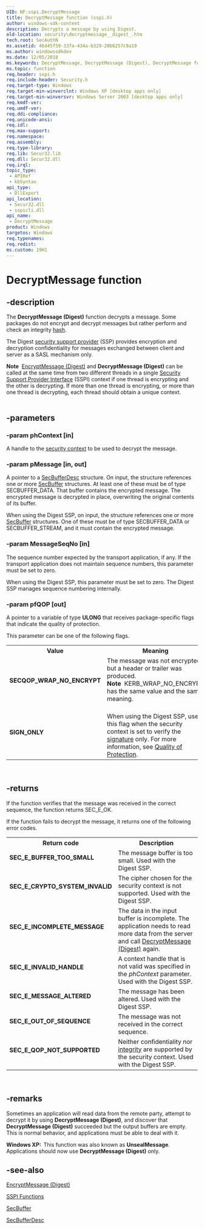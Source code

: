 ```yaml
---
UID: NF:sspi.DecryptMessage
title: DecryptMessage function (sspi.h)
author: windows-sdk-content
description: Decrypts a message by using Digest.
old-location: security\decryptmessage__digest_.htm
tech.root: SecAuthN
ms.assetid: 46d45f59-33fa-434a-b329-20b6257c9a19
ms.author: windowssdkdev
ms.date: 12/05/2018
ms.keywords: DecryptMessage, DecryptMessage (Digest), DecryptMessage function [Security], SECQOP_WRAP_NO_ENCRYPT, SIGN_ONLY, UnsealMessage [Security], security.decryptmessage__digest_, sspi/DecryptMessage
ms.topic: function
req.header: sspi.h
req.include-header: Security.h
req.target-type: Windows
req.target-min-winverclnt: Windows XP [desktop apps only]
req.target-min-winversvr: Windows Server 2003 [desktop apps only]
req.kmdf-ver: 
req.umdf-ver: 
req.ddi-compliance: 
req.unicode-ansi: 
req.idl: 
req.max-support: 
req.namespace: 
req.assembly: 
req.type-library: 
req.lib: Secur32.lib
req.dll: Secur32.dll
req.irql: 
topic_type:
 - APIRef
 - kbSyntax
api_type:
 - DllExport
api_location:
 - Secur32.dll
 - sspicli.dll
api_name:
 - DecryptMessage
product: Windows
targetos: Windows
req.typenames: 
req.redist: 
ms.custom: 19H1
---
```


# DecryptMessage function


## -description


The <b>DecryptMessage (Digest)</b> function decrypts a message. Some packages do not encrypt and decrypt messages but rather perform and check an integrity <a href="https://msdn.microsoft.com/4165b820-30fc-477e-a690-81109f161323">hash</a>.

The Digest <a href="https://msdn.microsoft.com/3e9d7672-2314-45c8-8178-5a0afcfd0c50">security support provider</a> (SSP) provides encryption and decryption confidentiality for messages exchanged between client and server as a SASL mechanism only.
<div class="alert"><b>Note</b>  <a href="https://msdn.microsoft.com/0045e931-929b-40c4-a524-5664d2fc5170">EncryptMessage (Digest)</a> and <b>DecryptMessage (Digest)</b> can be called at the same time from two different threads in a single <a href="https://msdn.microsoft.com/3e9d7672-2314-45c8-8178-5a0afcfd0c50">Security Support Provider Interface</a> (SSPI) context if one thread is encrypting and the other is decrypting. If more than one thread is encrypting, or more than one thread is decrypting, each thread should obtain a unique context.</div><div> </div>

## -parameters




### -param phContext [in]

A handle to the <a href="https://msdn.microsoft.com/3e9d7672-2314-45c8-8178-5a0afcfd0c50">security context</a> to be used to decrypt the message.


### -param pMessage [in, out]

A pointer to a 
<a href="https://msdn.microsoft.com/fc6ef09c-3ba9-4bcb-a3c2-07422af8eaa9">SecBufferDesc</a> structure. On input, the structure references one or more 
<a href="https://msdn.microsoft.com/75f49d9c-7d3c-4f45-a94e-44cd05773a07">SecBuffer</a> structures. At least one of these must be of type SECBUFFER_DATA. That buffer contains the encrypted message. The encrypted message is decrypted in place, overwriting the original contents of its buffer.

When using the Digest SSP, on input, the structure references one or more 
<a href="https://msdn.microsoft.com/75f49d9c-7d3c-4f45-a94e-44cd05773a07">SecBuffer</a> structures. One of these must be of type SECBUFFER_DATA or SECBUFFER_STREAM, and it must contain the encrypted message.


### -param MessageSeqNo [in]

The sequence number expected by the transport application, if any. If the transport application does not maintain sequence numbers, this parameter must be set to zero.

When using the Digest SSP, this parameter must be set to zero. The Digest SSP manages sequence numbering internally.


### -param pfQOP [out]

A pointer to a variable of type <b>ULONG</b> that receives package-specific flags that indicate the quality of protection.
						

This parameter can be one of the following flags.

<table>
<tr>
<th>Value</th>
<th>Meaning</th>
</tr>
<tr>
<td width="40%"><a id="SECQOP_WRAP_NO_ENCRYPT"></a><a id="secqop_wrap_no_encrypt"></a><dl>
<dt><b>SECQOP_WRAP_NO_ENCRYPT</b></dt>
</dl>
</td>
<td width="60%">
The message was not encrypted, but a header or trailer was produced.

<div class="alert"><b>Note</b>  KERB_WRAP_NO_ENCRYPT has the same value and the same meaning.</div>
<div> </div>
</td>
</tr>
<tr>
<td width="40%"><a id="SIGN_ONLY_"></a><a id="sign_only_"></a><dl>
<dt><b>SIGN_ONLY </b></dt>
</dl>
</td>
<td width="60%">
When using the Digest SSP, use this flag when the security context is set to verify the <a href="https://msdn.microsoft.com/d007cbb9-b547-4dc7-bc22-b526f650f7c2">signature</a> only. For more information, see 
<a href="https://msdn.microsoft.com/bee4236c-69e5-4281-a6b3-be316bac0a11">Quality of Protection</a>.

</td>
</tr>
</table>
 


## -returns



If the function verifies that the message was received in the correct sequence, the function returns SEC_E_OK.

If the function fails to decrypt the message, it returns one of the following error codes.

<table>
<tr>
<th>Return code</th>
<th>Description</th>
</tr>
<tr>
<td width="40%">
<dl>
<dt><b>SEC_E_BUFFER_TOO_SMALL</b></dt>
</dl>
</td>
<td width="60%">
The message buffer is too small.  Used with the Digest SSP.

</td>
</tr>
<tr>
<td width="40%">
<dl>
<dt><b>SEC_E_CRYPTO_SYSTEM_INVALID</b></dt>
</dl>
</td>
<td width="60%">
The cipher chosen for the security context is not supported. Used with the Digest SSP.

</td>
</tr>
<tr>
<td width="40%">
<dl>
<dt><b>SEC_E_INCOMPLETE_MESSAGE</b></dt>
</dl>
</td>
<td width="60%">
The data in the input buffer is incomplete. The application needs to read more data from the server and call <a href="https://msdn.microsoft.com/46d45f59-33fa-434a-b329-20b6257c9a19">DecryptMessage (Digest)</a> again.

</td>
</tr>
<tr>
<td width="40%">
<dl>
<dt><b>SEC_E_INVALID_HANDLE</b></dt>
</dl>
</td>
<td width="60%">
A context handle that is not valid was specified in the <i>phContext</i> parameter. Used with the Digest SSP.

</td>
</tr>
<tr>
<td width="40%">
<dl>
<dt><b>SEC_E_MESSAGE_ALTERED</b></dt>
</dl>
</td>
<td width="60%">
The message has been altered. Used with the Digest SSP.

</td>
</tr>
<tr>
<td width="40%">
<dl>
<dt><b>SEC_E_OUT_OF_SEQUENCE</b></dt>
</dl>
</td>
<td width="60%">
The message was not received in the correct sequence.

</td>
</tr>
<tr>
<td width="40%">
<dl>
<dt><b>SEC_E_QOP_NOT_SUPPORTED</b></dt>
</dl>
</td>
<td width="60%">
Neither confidentiality nor <a href="https://msdn.microsoft.com/af511aed-88f5-4b12-ad44-317925297f70">integrity</a> are supported by the security context. Used with the Digest SSP.

</td>
</tr>
</table>
 




## -remarks



Sometimes an application will read data from the remote party, attempt to decrypt it by using <b>DecryptMessage (Digest)</b>, and discover that <b>DecryptMessage (Digest)</b> succeeded but the output buffers are empty. This is normal behavior, and applications must be able to deal with it.

<b>Windows XP:  </b>This function was also known as <b>UnsealMessage</b>. Applications should now use <b>DecryptMessage (Digest)</b> only.




## -see-also




<a href="https://msdn.microsoft.com/0045e931-929b-40c4-a524-5664d2fc5170">EncryptMessage (Digest)</a>



<a href="https://msdn.microsoft.com/en-us/library/Aa374731(v=VS.85).aspx">SSPI Functions</a>



<a href="https://msdn.microsoft.com/75f49d9c-7d3c-4f45-a94e-44cd05773a07">SecBuffer</a>



<a href="https://msdn.microsoft.com/fc6ef09c-3ba9-4bcb-a3c2-07422af8eaa9">SecBufferDesc</a>
 

 

